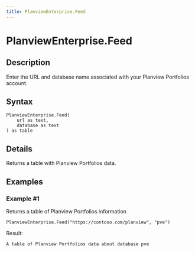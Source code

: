 ```yaml
---
title: PlanviewEnterprise.Feed
---
```


# PlanviewEnterprise.Feed


## Description

Enter the URL and database name associated with your Planview Portfolios account.


## Syntax

```powerquery
PlanviewEnterprise.Feed(
    url as text,
    database as text
) as table
```


## Details

Returns a table with Planview Portfolios data.


## Examples

### Example #1 
Returns a table of Planview Portfolios information
```powerquery
PlanviewEnterprise.Feed("https://contoso.com/planview", "pve")
```

Result: 
```powerquery
A table of Planview Portfolios data about database pve
```




